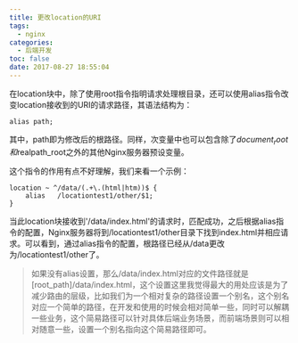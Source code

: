```yaml
---
title: 更改location的URI
tags:
  - nginx
categories:
  - 后端开发
toc: false
date: 2017-08-27 18:55:04
---
```


在location块中，除了使用root指令指明请求处理根目录，还可以使用alias指令改变location接收到的URI的请求路径，其语法结构为：

<!-- more -->

```
alias path;
```

其中，path即为修改后的根路径。同样，次变量中也可以包含除了$document_root和$realpath_root之外的其他Nginx服务器预设变量。

这个指令的作用有点不好理解，我们来看一个示例：

```
location ~ ^/data/(.+\.(html|htm))$ {
    alias   /locationtest1/other/$1;
}
```

当此location块接收到'/data/index.html'的请求时，匹配成功，之后根据alias指令的配置，Nginx服务器将到/locationtest1/other目录下找到index.html并相应请求。可以看到，通过alias指令的配置，根路径已经从/data更改为/locationtest1/other了。

> 如果没有alias设置，那么/data/index.html对应的文件路径就是[root_path]/data/index.html，这个设置这里我觉得最大的用处应该是为了减少路由的层级，比如我们为一个相对复杂的路径设置一个别名，这个别名对应一个简单的路径，在开发和使用的时候会相对简单一些，同时可以解耦一些业务，这个简易路径可以针对具体后端业务场景，而前端场景则可以相对随意一些，设置一个别名指向这个简易路径即可。

